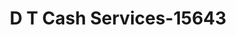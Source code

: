 ---
f_zip-code: 31305
f_state-code: GA
title: D T Cash Services-15643
f_phone: 912-437-2914
f_city-only: Darien
f_address: 1221 Northway Highway 17 Darien
f_location-unique-id: '15643'
slug: d-t-cash-services-15643
updated-on: '2024-05-30T13:46:58.046Z'
created-on: '2024-05-30T13:36:59.803Z'
published-on: '2024-05-30T13:54:32.469Z'
f_city-state: cms/city/darien-ga.md
f_company: cms/company/d-t-cash-services.md
f_state: cms/state/georgia.md
layout: '[payday-loan].html'
tags: payday-loan
---